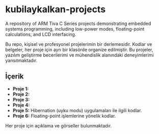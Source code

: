 # kubilaykalkan-projects
A repository of ARM Tiva C Series projects demonstrating embedded systems programming, including low-power modes, floating-point calculations, and LCD interfacing.

Bu repo, kişisel ve profesyonel projelerimin bir derlemesidir. Kodlar ve belgeler, her proje için ayrı bir klasörde organize edilmiştir. Bu projeler, yazılım geliştirme becerilerimi ve mühendislik alanındaki deneyimlerimi yansıtmaktadır.

## İçerik
- **Proje 1:** 
- **Proje 2:**
- **Proje 3:**
- **Proje 4:**
- **Proje 5:** Hibernation (uyku modu) uygulamaları ile ilgili kodlar.
- **Proje 6:** Floating-point işlemlerine yönelik kodlar.


Her proje için açıklama ve görseller bulunmaktadır.


